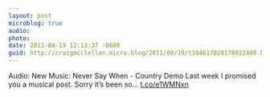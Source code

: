 ```yaml
---
layout: post
microblog: true
audio: 
photo: 
date: 2011-08-19 12:13:37 -0600
guid: http://craigmcclellan.micro.blog/2011/08/19/t104617028178022400.html
---
```

Audio: New Music: Never Say When - Country Demo Last week I promised you a musical post. Sorry it’s been so... [t.co/e1WMNxn](http://t.co/e1WMNxn)
